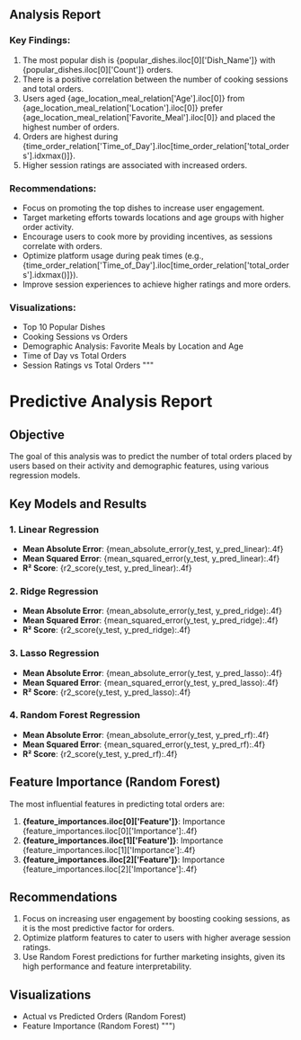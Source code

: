 
## Analysis Report
### Key Findings:
1. The most popular dish is {popular_dishes.iloc[0]['Dish_Name']} with {popular_dishes.iloc[0]['Count']} orders.
2. There is a positive correlation between the number of cooking sessions and total orders.
3. Users aged {age_location_meal_relation['Age'].iloc[0]} from {age_location_meal_relation['Location'].iloc[0]} prefer {age_location_meal_relation['Favorite_Meal'].iloc[0]} and placed the highest number of orders.
4. Orders are highest during {time_order_relation['Time_of_Day'].iloc[time_order_relation['total_orders'].idxmax()]}. 
5. Higher session ratings are associated with increased orders.

### Recommendations:
- Focus on promoting the top dishes to increase user engagement.
- Target marketing efforts towards locations and age groups with higher order activity.
- Encourage users to cook more by providing incentives, as sessions correlate with orders.
- Optimize platform usage during peak times (e.g., {time_order_relation['Time_of_Day'].iloc[time_order_relation['total_orders'].idxmax()]}).
- Improve session experiences to achieve higher ratings and more orders.

### Visualizations:
- Top 10 Popular Dishes
- Cooking Sessions vs Orders
- Demographic Analysis: Favorite Meals by Location and Age
- Time of Day vs Total Orders
- Session Ratings vs Total Orders
"""




# Predictive Analysis Report

## Objective
The goal of this analysis was to predict the number of total orders placed by users based on their activity and demographic features, using various regression models.

## Key Models and Results

### 1. Linear Regression
- **Mean Absolute Error**: {mean_absolute_error(y_test, y_pred_linear):.4f}
- **Mean Squared Error**: {mean_squared_error(y_test, y_pred_linear):.4f}
- **R² Score**: {r2_score(y_test, y_pred_linear):.4f}

### 2. Ridge Regression
- **Mean Absolute Error**: {mean_absolute_error(y_test, y_pred_ridge):.4f}
- **Mean Squared Error**: {mean_squared_error(y_test, y_pred_ridge):.4f}
- **R² Score**: {r2_score(y_test, y_pred_ridge):.4f}

### 3. Lasso Regression
- **Mean Absolute Error**: {mean_absolute_error(y_test, y_pred_lasso):.4f}
- **Mean Squared Error**: {mean_squared_error(y_test, y_pred_lasso):.4f}
- **R² Score**: {r2_score(y_test, y_pred_lasso):.4f}

### 4. Random Forest Regression
- **Mean Absolute Error**: {mean_absolute_error(y_test, y_pred_rf):.4f}
- **Mean Squared Error**: {mean_squared_error(y_test, y_pred_rf):.4f}
- **R² Score**: {r2_score(y_test, y_pred_rf):.4f}

## Feature Importance (Random Forest)
The most influential features in predicting total orders are:
1. **{feature_importances.iloc[0]['Feature']}**: Importance {feature_importances.iloc[0]['Importance']:.4f}
2. **{feature_importances.iloc[1]['Feature']}**: Importance {feature_importances.iloc[1]['Importance']:.4f}
3. **{feature_importances.iloc[2]['Feature']}**: Importance {feature_importances.iloc[2]['Importance']:.4f}

## Recommendations
1. Focus on increasing user engagement by boosting cooking sessions, as it is the most predictive factor for orders.
2. Optimize platform features to cater to users with higher average session ratings.
3. Use Random Forest predictions for further marketing insights, given its high performance and feature interpretability.

## Visualizations
- Actual vs Predicted Orders (Random Forest)
- Feature Importance (Random Forest)
""")
